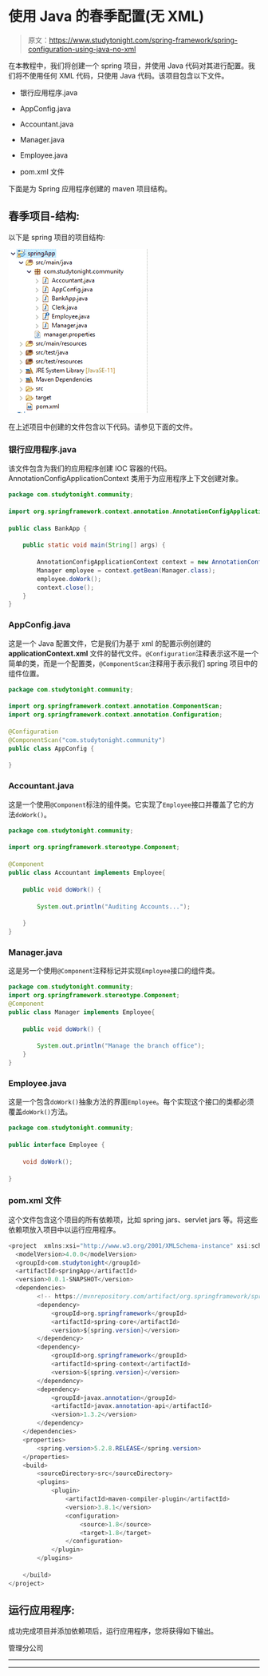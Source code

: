 # 使用 Java 的春季配置(无 XML)

> 原文：<https://www.studytonight.com/spring-framework/spring-configuration-using-java-no-xml>

在本教程中，我们将创建一个 spring 项目，并使用 Java 代码对其进行配置。我们将不使用任何 XML 代码，只使用 Java 代码。该项目包含以下文件。

*   银行应用程序.java

*   AppConfig.java

*   Accountant.java

*   Manager.java

*   Employee.java

*   pom.xml 文件

下面是为 Spring 应用程序创建的 maven 项目结构。

## **春季项目-结构:**

以下是 spring 项目的项目结构:

![spring project configuration using Java](img/aee13409abc55a7db3868ef4c967331d.png)

在上述项目中创建的文件包含以下代码。请参见下面的文件。

### 银行应用程序.java

该文件包含为我们的应用程序创建 IOC 容器的代码。AnnotationConfigApplicationContext 类用于为应用程序上下文创建对象。

```java
package com.studytonight.community;

import org.springframework.context.annotation.AnnotationConfigApplicationContext;

public class BankApp {

	public static void main(String[] args) {

		AnnotationConfigApplicationContext context = new AnnotationConfigApplicationContext(AppConfig.class);
		Manager employee = context.getBean(Manager.class);
		employee.doWork();
		context.close();
	}
}
```

### AppConfig.java

这是一个 Java 配置文件，它是我们为基于 xml 的配置示例创建的 **applicationContext.xml** 文件的替代文件。`@Configuration`注释表示这不是一个简单的类，而是一个配置类，`@ComponentScan`注释用于表示我们 spring 项目中的组件位置。

```java
package com.studytonight.community;

import org.springframework.context.annotation.ComponentScan;
import org.springframework.context.annotation.Configuration;

@Configuration
@ComponentScan("com.studytonight.community")
public class AppConfig {

}
```

### Accountant.java

这是一个使用`@Component`标注的组件类。它实现了`Employee`接口并覆盖了它的方法`doWork()`。

```java
package com.studytonight.community;

import org.springframework.stereotype.Component;

@Component
public class Accountant implements Employee{

	public void doWork() {

		System.out.println("Auditing Accounts...");

	}
}
```

### Manager.java

这是另一个使用`@Component`注释标记并实现`Employee`接口的组件类。

```java
package com.studytonight.community;
import org.springframework.stereotype.Component;
@Component
public class Manager implements Employee{

	public void doWork() {

		System.out.println("Manage the branch office");
	}
}
```

### Employee.java

这是一个包含`doWork()`抽象方法的界面`Employee`。每个实现这个接口的类都必须覆盖`doWork()`方法。

```java
package com.studytonight.community;

public interface Employee {

	void doWork();

}
```

### pom.xml 文件

这个文件包含这个项目的所有依赖项，比如 spring jars、servlet jars 等。将这些依赖项放入项目中以运行应用程序。

```java
<project  xmlns:xsi="http://www.w3.org/2001/XMLSchema-instance" xsi:schemaLocation="http://maven.apache.org/POM/4.0.0 https://maven.apache.org/xsd/maven-4.0.0.xsd">
  <modelVersion>4.0.0</modelVersion>
  <groupId>com.studytonight</groupId>
  <artifactId>springApp</artifactId>
  <version>0.0.1-SNAPSHOT</version>
  <dependencies>
		<!-- https://mvnrepository.com/artifact/org.springframework/spring-web -->
		<dependency>
			<groupId>org.springframework</groupId>
			<artifactId>spring-core</artifactId>
			<version>${spring.version}</version>
		</dependency>
		<dependency>
			<groupId>org.springframework</groupId>
			<artifactId>spring-context</artifactId>
			<version>${spring.version}</version>
		</dependency>
		<dependency>
			<groupId>javax.annotation</groupId>
			<artifactId>javax.annotation-api</artifactId>
			<version>1.3.2</version>
		</dependency>
	</dependencies>
	<properties>
		<spring.version>5.2.8.RELEASE</spring.version>
	</properties>
	<build>
		<sourceDirectory>src</sourceDirectory>
		<plugins>
			<plugin>
				<artifactId>maven-compiler-plugin</artifactId>
				<version>3.8.1</version>
				<configuration>
					<source>1.8</source>
					<target>1.8</target>
				</configuration>
			</plugin>
		</plugins>

	</build>
</project>
```

## 运行应用程序:

成功完成项目并添加依赖项后，运行应用程序，您将获得如下输出。

管理分公司

* * *

* * *